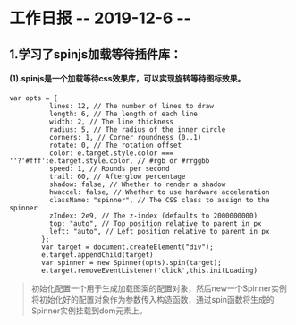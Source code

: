 # 工作日报     -- 2019-12-6 --

## 1.学习了spinjs加载等待插件库：

#### (1).spinjs是一个加载等待css效果库，可以实现旋转等待图标效果。

```
var opts = {
          lines: 12, // The number of lines to draw
          length: 6, // The length of each line
          width: 2, // The line thickness
          radius: 5, // The radius of the inner circle
          corners: 1, // Corner roundness (0..1)
          rotate: 0, // The rotation offset
          color: e.target.style.color === ''?'#fff':e.target.style.color, // #rgb or #rrggbb
          speed: 1, // Rounds per second
          trail: 60, // Afterglow percentage
          shadow: false, // Whether to render a shadow
          hwaccel: false, // Whether to use hardware acceleration
          className: "spinner", // The CSS class to assign to the spinner
          zIndex: 2e9, // The z-index (defaults to 2000000000)
          top: "auto", // Top position relative to parent in px
          left: "auto", // Left position relative to parent in px
        };
        var target = document.createElement("div");
        e.target.appendChild(target)
        var spinner = new Spinner(opts).spin(target);
        e.target.removeEventListener('click',this.initLoading)
```

> 初始化配置一个用于生成加载图案的配置对象，然后new一个Spinner实例将初始化好的配置对象作为参数传入构造函数，通过spin函数将生成的Spinner实例挂载到dom元素上。













